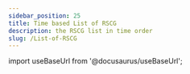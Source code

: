```yaml
---
sidebar_position: 25
title: Time based List of RSCG
description: the RSCG list in time order
slug: /List-of-RSCG
---
```

import useBaseUrl from '@docusaurus/useBaseUrl';

<head>
  <script src={useBaseUrl('/js/mailerlite.js')} />;
</head>

## 209 RSCG with examples in descending chronological order

This is the list of 209 ( 14 from Microsoft) RSCG with examples 

[See by category](/docs/rscg-examples) [See as json](/exports/RSCG.json) [See as Excel](/exports/RSCG.xlsx)

<div className="ml-embedded" data-form="P8l1V8"></div>

## Complete list


| No        | Name  | Date | Category |
| --------- | ----- | ---- | -------- |  
|209| [ShadowWriterProjectInfo by Stefan Stolz ](/docs/ShadowWriterProjectInfo)|2025-07-24 => 24 July 2025 | [EnhancementProject](/docs/Categories/EnhancementProject) |
|208| [AsyncIt by Oleg Shilo ](/docs/AsyncIt)|2025-07-26 => 26 July 2025 | [Async](/docs/Categories/Async) |
|207| [AutoInterface by Black White Yoshi ](/docs/AutoInterface)|2025-07-25 => 25 July 2025 | [Interface](/docs/Categories/Interface) |
|206| [ShadowWriterBuilder by Stefan Stolz ](/docs/ShadowWriterBuilder)|2025-07-24 => 24 July 2025 | [Builder](/docs/Categories/Builder) |
|205| [Flaggen by Ricardo Boss ](/docs/Flaggen)|2025-07-23 => 23 July 2025 | [Enum](/docs/Categories/Enum) |
|204| [InlineComposition by Black White Yoshi ](/docs/InlineComposition)|2025-07-22 => 22 July 2025 | [Templating](/docs/Categories/Templating) |
|203| [Tortuga.Shipwright by Tortuga Research ](/docs/Tortuga.Shipwright)|2025-07-21 => 21 July 2025 | [Templating](/docs/Categories/Templating) |
|202| [jos.enumeration by Josef Ottosson ](/docs/jos.enumeration)|2025-07-20 => 20 July 2025 | [Enum](/docs/Categories/Enum) |
|201| [Strings.ResourceGenerator by Birgir Kristmannsson ](/docs/Strings.ResourceGenerator)|2025-07-06 => 06 July 2025 | [FilesToCode](/docs/Categories/FilesToCode) |
|200| [Figgle by Drew Noakes ](/docs/Figgle)|2025-07-05 => 05 July 2025 | [Console](/docs/Categories/Console) |
|199| [SuperFluid by James Hughes ](/docs/SuperFluid)|2025-07-04 => 04 July 2025 | [StateMachine](/docs/Categories/StateMachine) |
|198| [DimonSmart.BuilderGenerator by Dmitry Dorogoy ](/docs/DimonSmart.BuilderGenerator)|2025-07-03 => 03 July 2025 | [Builder](/docs/Categories/Builder) |
|197| [BunnyTailServiceRegistration by Machi Pon ](/docs/BunnyTailServiceRegistration)|2025-07-02 => 02 July 2025 | [DependencyInjection](/docs/Categories/DependencyInjection) |
|196| [ArgumentParsing by  ](/docs/ArgumentParsing)|2025-07-01 => 01 July 2025 | [CommandLine](/docs/Categories/CommandLine) |
|195| [Comparison by Fons Sonnemans ](/docs/Comparison)|2025-05-25 => 25 May 2025 | [EnhancementClass](/docs/Categories/EnhancementClass) |
|194| [zlinq by Cysharp - subsidiary of Cygames ](/docs/zlinq)|2025-07-02 => 02 July 2025 | [Linq](/docs/Categories/Linq) |
|193| [NativeObjects by Kevin Gosse ](/docs/NativeObjects)|2025-03-28 => 28 March 2025 | [WinAPI](/docs/Categories/WinAPI) |
|192| [immediate.apis by Stuart Turner ](/docs/immediate.apis)|2025-03-27 => 27 March 2025 | [API](/docs/Categories/API) |
|191| [rscg_demeter by Andrei Ignat ](/docs/rscg_demeter)|2025-03-26 => 26 March 2025 | [FunctionalProgramming](/docs/Categories/FunctionalProgramming) |
|190| [PMart.Enumeration by Martinho ](/docs/PMart.Enumeration)|2025-03-25 => 25 March 2025 | [Enum](/docs/Categories/Enum) |
|189| [MemberAccessor by Yamaokuno ](/docs/MemberAccessor)|2025-03-24 => 24 March 2025 | [EnhancementClass](/docs/Categories/EnhancementClass) |
|188| [StepwiseBuilderGenerator by Georgiy Petrov ](/docs/StepwiseBuilderGenerator)|2025-03-23 => 23 March 2025 | [Builder](/docs/Categories/Builder) |
|187| [EntityLengths.Generator by Taras Kovalenko ](/docs/EntityLengths.Generator)|2025-02-19 => 19 February 2025 | [Database](/docs/Categories/Database) |
|186| [RSCG_CompositeProvider by Ignat Andrei ](/docs/RSCG_CompositeProvider)|2025-02-18 => 18 February 2025 | [Interface](/docs/Categories/Interface) |
|185| [DependencyModules.SourceGenerator by Ian Johnson ](/docs/DependencyModules.SourceGenerator)|2025-02-16 => 16 February 2025 | [DependencyInjection](/docs/Categories/DependencyInjection) |
|184| [MockMe by connorivy ](/docs/MockMe)|2025-02-10 => 10 February 2025 | [Tests](/docs/Categories/Tests) |
|183| [NTypewriter by NeVeSpl ](/docs/NTypewriter)|2025-01-19 => 19 January 2025 | [Templating](/docs/Categories/Templating) |
|182| [rscg_Interface_to_null_object by Andrei Ignat ](/docs/rscg_Interface_to_null_object)|2025-01-18 => 18 January 2025 | [Interface](/docs/Categories/Interface) |
|181| [Larcanum.GitInfo by  ](/docs/Larcanum.GitInfo)|2025-01-17 => 17 January 2025 | [EnhancementProject](/docs/Categories/EnhancementProject) |
|180| [Pure.DI by Nikolay Pianikov ](/docs/Pure.DI)|2024-12-08 => 08 December 2024 | [DependencyInjection](/docs/Categories/DependencyInjection) |
|179| [ConstructorGenerator by Swarley97 ](/docs/ConstructorGenerator)|2024-12-07 => 07 December 2024 | [Constructor](/docs/Categories/Constructor) |
|178| [Valuify by Paul Martins ](/docs/Valuify)|2024-12-06 => 06 December 2024 | [Equals](/docs/Categories/Equals) |
|177| [Equatable.Generator by Eden Prairie ](/docs/Equatable.Generator)|2024-12-05 => 05 December 2024 | [Equals](/docs/Categories/Equals) |
|176| [Darp.BinaryObjects by Ross Light GmbH ](/docs/Darp.BinaryObjects)|2024-12-04 => 04 December 2024 | [Bitwise](/docs/Categories/Bitwise) |
|175| [Dolly by Peter Andersson ](/docs/Dolly)|2024-12-03 => 03 December 2024 | [Clone](/docs/Categories/Clone) |
|174| [Dapper.AOT by Marc Gravell ](/docs/Dapper.AOT)|2024-12-02 => 02 December 2024 | [Database](/docs/Categories/Database) |
|173| [Microsoft.Windows.CsWin32 by Microsoft ](/docs/Microsoft.Windows.CsWin32)|2024-12-01 => 01 December 2024 | [WinAPI](/docs/Categories/WinAPI) |
|172| [GoLive.Generator.BlazorInterop by surgicalcoder ](/docs/GoLive.Generator.BlazorInterop)|2024-11-09 => 09 November 2024 | [Blazor](/docs/Categories/Blazor) |
|171| [Hsu.Sg.FluentMember by Net Hsu ](/docs/Hsu.Sg.FluentMember)|2024-11-08 => 08 November 2024 | [Builder](/docs/Categories/Builder) |
|170| [QueryStringGenerator by Tomi Parviainen ](/docs/QueryStringGenerator)|2024-11-07 => 07 November 2024 | [EnhancementClass](/docs/Categories/EnhancementClass) |
|169| [GenPack by dimohy ](/docs/GenPack)|2024-11-06 => 06 November 2024 | [Serializer](/docs/Categories/Serializer) |
|168| [Credfeto.Version.Information.Generator by Mark Ridgwell ](/docs/Credfeto.Version.Information.Generator)|2024-11-05 => 05 November 2024 | [EnhancementProject](/docs/Categories/EnhancementProject) |
|167| [polytype by Eirik Tsarpalis ](/docs/polytype)|2024-11-04 => 04 November 2024 | [FunctionalProgramming](/docs/Categories/FunctionalProgramming) |
|166| [Datacute.EmbeddedResourcePropertyGenerator by Stephen Denne ](/docs/Datacute.EmbeddedResourcePropertyGenerator)|2024-11-03 => 03 November 2024 | [FilesToCode](/docs/Categories/FilesToCode) |
|165| [rscg_queryables by Andrei Ignat ](/docs/rscg_queryables)|2024-11-02 => 02 November 2024 | [FunctionalProgramming](/docs/Categories/FunctionalProgramming) |
|164| [RazorSlices by Damiam Edwards ](/docs/RazorSlices)|2024-10-27 => 27 October 2024 | [Templating](/docs/Categories/Templating) |
|163| [TypedSignalR.Client by nenoNaninu ](/docs/TypedSignalR.Client)|2024-10-26 => 26 October 2024 | [SignalR](/docs/Categories/SignalR) |
|162| [MinimalHelpers.Routing.Analyzers by Maroc Minerva ](/docs/MinimalHelpers.Routing.Analyzers)|2024-10-21 => 21 October 2024 | [API](/docs/Categories/API) |
|161| [Immediate.Handlers by Stuart Turner ](/docs/Immediate.Handlers)|2024-09-20 => 20 September 2024 | [Mediator](/docs/Categories/Mediator) |
|160| [Dusharp by Vitali ](/docs/Dusharp)|2024-09-19 => 19 September 2024 | [FunctionalProgramming](/docs/Categories/FunctionalProgramming) |
|159| [LightweightObjectMapper by Stratos ](/docs/LightweightObjectMapper)|2024-09-18 => 18 September 2024 | [Mapper](/docs/Categories/Mapper) |
|158| [Enhanced.GetTypes by duskembayev ](/docs/Enhanced.GetTypes)|2024-09-17 => 17 September 2024 | [EnhancementClass](/docs/Categories/EnhancementClass) |
|157| [Sera.Union by Sera ](/docs/Sera.Union)|2024-08-26 => 26 August 2024 | [FunctionalProgramming](/docs/Categories/FunctionalProgramming) |
|156| [RSCG_NameGenerator by Andrei Ignat ](/docs/RSCG_NameGenerator)|2024-08-25 => 25 August 2024 | [EnhancementProject](/docs/Categories/EnhancementProject) |
|155| [Coplt.Dropping by 2A5F ](/docs/Coplt.Dropping)|2024-08-13 => 13 August 2024 | [Disposer](/docs/Categories/Disposer) |
|154| [Fluentify by Paul Martins ](/docs/Fluentify)|2024-08-02 => 02 August 2024 | [Builder](/docs/Categories/Builder) |
|153| [RSCG_ExportDiagram by AndreiIgnat ](/docs/RSCG_ExportDiagram)|2024-08-01 => 01 August 2024 | [EnhancementProject](/docs/Categories/EnhancementProject) |
|152| [ServiceScan.SourceGenerator by Oleksandr Liakhevych ](/docs/ServiceScan.SourceGenerator)|2024-07-22 => 22 July 2024 | [DependencyInjection](/docs/Categories/DependencyInjection) |
|151| [ThisAssembly.Strings by Daniel Cazzulino ](/docs/ThisAssembly.Strings)|2024-07-21 => 21 July 2024 | [FilesToCode](/docs/Categories/FilesToCode) |
|150| [ThisAssembly.Metadata by Daniel Cazzulino ](/docs/ThisAssembly.Metadata)|2024-07-20 => 20 July 2024 | [EnhancementProject](/docs/Categories/EnhancementProject) |
|149| [Pekspro.BuildInformationGenerator by pekspro ](/docs/Pekspro.BuildInformationGenerator)|2024-07-19 => 19 July 2024 | [EnhancementProject](/docs/Categories/EnhancementProject) |
|148| [ThisAssembly.Constants by Daniel Cazzulino ](/docs/ThisAssembly.Constants)|2024-07-18 => 18 July 2024 | [EnhancementProject](/docs/Categories/EnhancementProject) |
|147| [JKToolKit.TemplatePropertyGenerator by Jonas Kamsker ](/docs/JKToolKit.TemplatePropertyGenerator)|2024-07-17 => 17 July 2024 | [Templating](/docs/Categories/Templating) |
|146| [RSCG_IFormattable by Andrei Ignat ](/docs/RSCG_IFormattable)|2024-06-29 => 29 June 2024 | [Templating](/docs/Categories/Templating) |
|145| [DotnetYang by Westermo Network Technologies ](/docs/DotnetYang)|2024-06-29 => 29 June 2024 | [FilesToCode](/docs/Categories/FilesToCode) |
|144| [depso by Yusuf Tarık Günaydın ](/docs/depso)|2024-06-28 => 28 June 2024 | [DependencyInjection](/docs/Categories/DependencyInjection) |
|143| [FactoryGenerator by Westermo Network Technologies ](/docs/FactoryGenerator)|2024-06-27 => 27 June 2024 | [DependencyInjection](/docs/Categories/DependencyInjection) |
|142| [TableStorage by Steven Thuriot ](/docs/TableStorage)|2024-06-01 => 01 June 2024 | [Database](/docs/Categories/Database) |
|141| [ActorSrcGen by Andrew Matthews ](/docs/ActorSrcGen)|2024-05-01 => 01 May 2024 | [Actor](/docs/Categories/Actor) |
|140| [Minerals.AutoMixins by Szymon Halucha ](/docs/Minerals.AutoMixins)|2024-04-20 => 20 April 2024 | [Templating](/docs/Categories/Templating) |
|139| [ThisClass by Trym Lund Flogard ](/docs/ThisClass)|2024-04-19 => 19 April 2024 | [EnhancementClass](/docs/Categories/EnhancementClass) |
|138| [RossLean.StringificationGenerator by Alex Kalfakakos ](/docs/RossLean.StringificationGenerator)|2024-04-18 => 18 April 2024 | [CodeToString](/docs/Categories/CodeToString) |
|137| [Minerals.AutoInterfaces by Szymon Hałucha ](/docs/Minerals.AutoInterfaces)|2024-04-17 => 17 April 2024 | [Interface](/docs/Categories/Interface) |
|136| [MinimalApis.Discovery by Shawn Wildermuth ](/docs/MinimalApis.Discovery)|2024-04-16 => 16 April 2024 | [API](/docs/Categories/API) |
|135| [BitsKit by barncastle ](/docs/BitsKit)|2024-04-15 => 15 April 2024 | [Bitwise](/docs/Categories/Bitwise) |
|134| [StronglyTypedUid by Victor Sánchez ](/docs/StronglyTypedUid)|2024-04-07 => 07 April 2024 | [PrimitiveObsession](/docs/Categories/PrimitiveObsession) |
|133| [FusionReactor by OhFlowi ](/docs/FusionReactor)|2024-04-06 => 06 April 2024 | [Enum](/docs/Categories/Enum) |
|132| [UnionGen by M. Haslinger ](/docs/UnionGen)|2024-04-05 => 05 April 2024 | [FunctionalProgramming](/docs/Categories/FunctionalProgramming) |
|131| [EnumUtilities by Fabricio Godoy ](/docs/EnumUtilities)|2024-04-05 => 05 April 2024 | [Enum](/docs/Categories/Enum) |
|130| [MSTest by Microsoft ](/docs/MSTest)|2024-04-04 => 04 April 2024 | [Tests](/docs/Categories/Tests) |
|129| [CommonCodeGenerator by yamaokunousausa ](/docs/CommonCodeGenerator)|2024-04-03 => 03 April 2024 | [EnhancementClass](/docs/Categories/EnhancementClass) |
|128| [Farskeptic.AutoCompose by farskeptic/jmagel ](/docs/Farskeptic.AutoCompose)|2024-03-16 => 16 March 2024 | [Interface](/docs/Categories/Interface) |
|127| [TypeUtilities by Yevhenii Serdiuk ](/docs/TypeUtilities)|2024-03-05 => 05 March 2024 | [FunctionalProgramming](/docs/Categories/FunctionalProgramming) |
|126| [LinqGen.Generator by Maxwell Keonwoo Kang ](/docs/LinqGen.Generator)|2024-03-04 => 04 March 2024 | [EnhancementProject](/docs/Categories/EnhancementProject) |
|125| [AutoInvoke.Generator by Patrick Kranz ](/docs/AutoInvoke.Generator)|2024-03-03 => 03 March 2024 | [EnhancementProject](/docs/Categories/EnhancementProject) |
|124| [Architect.DomainModeling by Timo van Zijll Langhout ](/docs/Architect.DomainModeling)|2024-03-02 => 02 March 2024 | [Builder](/docs/Categories/Builder) |
|123| [CodeAnalysis by Feast ](/docs/CodeAnalysis)|2024-03-01 => 01 March 2024 | [CodeToString](/docs/Categories/CodeToString) |
|122| [RSCG_JSON2Class by Andrei Ignat ](/docs/RSCG_JSON2Class)|2024-02-29 => 29 February 2024 | [FilesToCode](/docs/Categories/FilesToCode) |
|121| [AutoSpectre by Jeppe Roi Kristensen ](/docs/AutoSpectre)|2024-02-24 => 24 February 2024 | [EnhancementProject](/docs/Categories/EnhancementProject) |
|120| [LingoGen by Ruben Broere ](/docs/LingoGen)|2024-02-23 => 23 February 2024 | [FilesToCode](/docs/Categories/FilesToCode) |
|119| [AutoGen by Feast Antelcat ](/docs/AutoGen)|2024-02-22 => 22 February 2024 | [Mapper](/docs/Categories/Mapper) |
|118| [RSCG_Wait by Andrei Ignat ](/docs/RSCG_Wait)|2024-02-21 => 21 February 2024 | [EnhancementProject](/docs/Categories/EnhancementProject) |
|117| [PlantUmlClassDiagramGenerator by Hirotada Kobayashi ](/docs/PlantUmlClassDiagramGenerator)|2024-02-20 => 20 February 2024 | [EnhancementProject](/docs/Categories/EnhancementProject) |
|116| [CopyTo by Paul Braetz ](/docs/CopyTo)|2024-02-19 => 19 February 2024 | [Clone](/docs/Categories/Clone) |
|115| [UnionsGenerator by Paul Braetz ](/docs/UnionsGenerator)|2024-02-18 => 18 February 2024 | [FunctionalProgramming](/docs/Categories/FunctionalProgramming) |
|114| [corecraft by  ](/docs/corecraft)|2024-02-17 => 17 February 2024 | [FilesToCode](/docs/Categories/FilesToCode) |
|113| [sourcedepend by Colin Wilmans ](/docs/sourcedepend)|2024-02-16 => 16 February 2024 | [Constructor](/docs/Categories/Constructor) |
|112| [OptionToStringGenerator by Jim W ](/docs/OptionToStringGenerator)|2024-02-15 => 15 February 2024 | [EnhancementClass](/docs/Categories/EnhancementClass) |
|111| [cachesourcegenerator by Jeppe Roi Kristensen ](/docs/cachesourcegenerator)|2024-02-14 => 14 February 2024 | [FunctionalProgramming](/docs/Categories/FunctionalProgramming) |
|110| [jab by Pavel Krymets ](/docs/jab)|2024-02-13 => 13 February 2024 | [DependencyInjection](/docs/Categories/DependencyInjection) |
|109| [FunicularSwitch by bluehands ](/docs/FunicularSwitch)|2024-02-12 => 12 February 2024 | [FunctionalProgramming](/docs/Categories/FunctionalProgramming) |
|108| [CommandLine by DotMake ](/docs/CommandLine)|2024-02-11 => 11 February 2024 | [EnhancementProject](/docs/Categories/EnhancementProject) |
|107| [NetAutomaticInterface by codecentric AG ](/docs/NetAutomaticInterface)|2024-01-29 => 29 January 2024 | [Interface](/docs/Categories/Interface) |
|106| [WhatIAmDoing by Ignat Andrei ](/docs/WhatIAmDoing)|2024-01-28 => 28 January 2024 | [AOP](/docs/Categories/AOP) |
|105| [Weave by John Gietzen ](/docs/Weave)|2024-01-27 => 27 January 2024 | [FilesToCode](/docs/Categories/FilesToCode) |
|104| [NotNotAppSettings by jasonswearingen ](/docs/NotNotAppSettings)|2024-01-26 => 26 January 2024 | [FilesToCode](/docs/Categories/FilesToCode) |
|103| [HangfireRecurringJob by Ieuan Walker ](/docs/HangfireRecurringJob)|2024-01-25 => 25 January 2024 | [Hangfire](/docs/Categories/Hangfire) |
|102| [Blazorators by David Pine ](/docs/Blazorators)|2024-01-22 => 22 January 2024 | [Blazor](/docs/Categories/Blazor) |
|101| [Chorn.EmbeddedResourceAccessGenerator by Christoph Hornung ](/docs/Chorn.EmbeddedResourceAccessGenerator)|2024-01-21 => 21 January 2024 | [FilesToCode](/docs/Categories/FilesToCode) |
|100| [BuildInfo by Steven Giesel ](/docs/BuildInfo)|2024-01-20 => 20 January 2024 | [EnhancementProject](/docs/Categories/EnhancementProject) |
|99| [MakeInterface.Generator by Frederik ](/docs/MakeInterface.Generator)|2024-01-19 => 19 January 2024 | [Interface](/docs/Categories/Interface) |
|98| [Funcky.DiscriminatedUnion by Polyadic ](/docs/Funcky.DiscriminatedUnion)|2024-01-18 => 18 January 2024 | [FunctionalProgramming](/docs/Categories/FunctionalProgramming) |
|97| [DomainPrimitives by Alta Software - Teimuraz Nikolaishvili ](/docs/DomainPrimitives)|2024-01-11 => 11 January 2024 | [PrimitiveObsession](/docs/Categories/PrimitiveObsession) |
|96| [HsuSgSync by Net Hsu ](/docs/HsuSgSync)|2024-01-10 => 10 January 2024 | [Async](/docs/Categories/Async) |
|95| [CopyCat by Serhii Buta ](/docs/CopyCat)|2024-01-09 => 09 January 2024 | [Interface](/docs/Categories/Interface) |
|94| [AspectGenerator by Igor Tkachev ](/docs/AspectGenerator)|2024-01-07 => 07 January 2024 | [EnhancementClass](/docs/Categories/EnhancementClass) |
|93| [mocklis by Esbjörn Redmo ](/docs/mocklis)|2024-01-03 => 03 January 2024 | [Tests](/docs/Categories/Tests) |
|92| [RSCG_UtilityTypes by Andrei Ignat ](/docs/RSCG_UtilityTypes)|2023-12-22 => 22 December 2023 | [EnhancementClass](/docs/Categories/EnhancementClass) |
|91| [Ling.Audit by Jing Ling ](/docs/Ling.Audit)|2023-12-12 => 12 December 2023 | [EnhancementClass](/docs/Categories/EnhancementClass) |
|90| [TelemetryLogging by Microsoft ](/docs/TelemetryLogging)|2023-11-30 => 30 November 2023 | [EnhancementClass](/docs/Categories/EnhancementClass) |
|89| [InterceptorTemplate by Andrei Ignat ](/docs/InterceptorTemplate)|2023-11-29 => 29 November 2023 | [Templating](/docs/Categories/Templating) |
|88| [Com by Microsoft ](/docs/Com)|2023-11-20 => 20 November 2023 | [WinAPI](/docs/Categories/WinAPI) |
|87| [RDG by Microsoft ](/docs/RDG)|2023-11-19 => 19 November 2023 | [API](/docs/Categories/API) |
|86| [Microsoft.Extensions.Configuration.Binder by Microsoft ](/docs/Microsoft.Extensions.Configuration.Binder)|2023-11-18 => 18 November 2023 | [API](/docs/Categories/API) |
|85| [Microsoft.Extensions.Options.Generators.OptionsValidatorGenerator by Microsoft ](/docs/Microsoft.Extensions.Options.Generators.OptionsValidatorGenerator)|2023-11-17 => 17 November 2023 | [EnhancementClass](/docs/Categories/EnhancementClass) |
|84| [Biwen.AutoClassGen by vipwan ](/docs/Biwen.AutoClassGen)|2023-11-16 => 16 November 2023 | [Interface](/docs/Categories/Interface) |
|83| [PrimaryParameter by FaustVX ](/docs/PrimaryParameter)|2023-11-15 => 15 November 2023 | [Constructor](/docs/Categories/Constructor) |
|82| [jsonConverterSourceGenerator by Aviationexam ](/docs/jsonConverterSourceGenerator)|2023-10-30 => 30 October 2023 | [Serializer](/docs/Categories/Serializer) |
|81| [N.SourceGenerators.UnionTypes by Alexey Sosnin ](/docs/N.SourceGenerators.UnionTypes)|2023-10-29 => 29 October 2023 | [FunctionalProgramming](/docs/Categories/FunctionalProgramming) |
|80| [AutoConstructor by Kévin Gallienne ](/docs/AutoConstructor)|2023-10-28 => 28 October 2023 | [Constructor](/docs/Categories/Constructor) |
|79| [DudNet by jwshyns ](/docs/DudNet)|2023-10-27 => 27 October 2023 | [EnhancementClass](/docs/Categories/EnhancementClass) |
|78| [MinimalApiBuilder by  ](/docs/MinimalApiBuilder)|2023-10-26 => 26 October 2023 | [API](/docs/Categories/API) |
|77| [DynamicsMapper by Yonatan Cohavi ](/docs/DynamicsMapper)|2023-10-16 => 16 October 2023 | [Mapper](/docs/Categories/Mapper) |
|76| [UnitGenerator by Cysharp, Inc ](/docs/UnitGenerator)|2023-10-15 => 15 October 2023 | [PrimitiveObsession](/docs/Categories/PrimitiveObsession) |
|75| [StaticReflection by Cricle ](/docs/StaticReflection)|2023-10-13 => 13 October 2023 | [EnhancementClass](/docs/Categories/EnhancementClass) |
|74| [CredFetoEnum by Mark Ridgwell ](/docs/CredFetoEnum)|2023-10-12 => 12 October 2023 | [Enum](/docs/Categories/Enum) |
|73| [IDisposableGenerator by Els_kom Official Organization ](/docs/IDisposableGenerator)|2023-10-11 => 11 October 2023 | [Disposer](/docs/Categories/Disposer) |
|72| [Meziantou.Polyfill by Gérald Barré ](/docs/Meziantou.Polyfill)|2023-10-10 => 10 October 2023 | [EnhancementClass](/docs/Categories/EnhancementClass) |
|71| [DisposableHelpers by Clynt Neiko Rupinta ](/docs/DisposableHelpers)|2023-10-09 => 09 October 2023 | [Disposer](/docs/Categories/Disposer) |
|70| [MagicMap by Bramer Daniel ](/docs/MagicMap)|2023-10-08 => 08 October 2023 | [Mapper](/docs/Categories/Mapper) |
|69| [RSCG_Templating by Andrei Ignat ](/docs/RSCG_Templating)|2023-10-07 => 07 October 2023 | [Templating](/docs/Categories/Templating) |
|68| [JsonPolymorphicGenerator by surgicalcoder ](/docs/JsonPolymorphicGenerator)|2023-10-06 => 06 October 2023 | [Serializer](/docs/Categories/Serializer) |
|67| [MapTo by Mohammedreza Taikandi ](/docs/MapTo)|2023-10-05 => 05 October 2023 | [Mapper](/docs/Categories/Mapper) |
|66| [BuilderGenerator by Mell Grubb ](/docs/BuilderGenerator)|2023-10-04 => 04 October 2023 | [Builder](/docs/Categories/Builder) |
|65| [Disposer by Hakan Fıstık ](/docs/Disposer)|2023-10-03 => 03 October 2023 | [Disposer](/docs/Categories/Disposer) |
|64| [ResXGenerator by Aigamo ](/docs/ResXGenerator)|2023-10-02 => 02 October 2023 | [FilesToCode](/docs/Categories/FilesToCode) |
|63| [StringLiteral by Nobuyuki Iwanaga ](/docs/StringLiteral)|2023-10-01 => 01 October 2023 | [Optimizer](/docs/Categories/Optimizer) |
|62| [RSCG_Decorator by Andrei Ignat ](/docs/RSCG_Decorator)|2023-09-30 => 30 September 2023 | [EnhancementClass](/docs/Categories/EnhancementClass) |
|61| [ProtobufSourceGenerator by Laszlo Deak ](/docs/ProtobufSourceGenerator)|2023-09-24 => 24 September 2023 | [Serializer](/docs/Categories/Serializer) |
|60| [SafeRouting by David Wake ](/docs/SafeRouting)|2023-09-23 => 23 September 2023 | [API](/docs/Categories/API) |
|59| [SourceGenerator.Helper.CopyCode by Patrick Kranz ](/docs/SourceGenerator.Helper.CopyCode)|2023-09-17 => 17 September 2023 | [CodeToString](/docs/Categories/CodeToString) |
|58| [ThisAssembly_Resources by Daniel Cazzulino ](/docs/ThisAssembly_Resources)|2023-09-16 => 16 September 2023 | [FilesToCode](/docs/Categories/FilesToCode) |
|57| [RSCG_Utils_Memo by Ignat Andrei ](/docs/RSCG_Utils_Memo)|2023-08-27 => 27 August 2023 | [FunctionalProgramming](/docs/Categories/FunctionalProgramming) |
|56| [Roozie.AutoInterface by Alex Russak ](/docs/Roozie.AutoInterface)|2023-08-26 => 26 August 2023 | [Interface](/docs/Categories/Interface) |
|55| [M31.FluentAPI by Kevin Schaal ](/docs/M31.FluentAPI)|2023-08-25 => 25 August 2023 | [EnhancementClass](/docs/Categories/EnhancementClass) |
|54| [AutoDTO by Ohorodnikov ](/docs/AutoDTO)|2023-08-24 => 24 August 2023 | [Mapper](/docs/Categories/Mapper) |
|53| [RSCG_WebAPIExports by Andrei Ignat ](/docs/RSCG_WebAPIExports)|2023-08-23 => 23 August 2023 | [API](/docs/Categories/API) |
|52| [Gobie by Mike Conrad ](/docs/Gobie)|2023-08-22 => 22 August 2023 | [Templating](/docs/Categories/Templating) |
|51| [OneOf by Harry McIntyre ](/docs/OneOf)|2023-08-21 => 21 August 2023 | [FunctionalProgramming](/docs/Categories/FunctionalProgramming) |
|50| [Ridge by Michal Motyčka ](/docs/Ridge)|2023-08-20 => 20 August 2023 | [Tests](/docs/Categories/Tests) |
|49| [Strongly by Lucas Teles ](/docs/Strongly)|2023-08-19 => 19 August 2023 | [PrimitiveObsession](/docs/Categories/PrimitiveObsession) |
|48| [PropertyChangedSourceGenerator by Antony Male ](/docs/PropertyChangedSourceGenerator)|2023-08-18 => 18 August 2023 | [MVVM](/docs/Categories/MVVM) |
|47| [Injectio by LoreSoft ](/docs/Injectio)|2023-08-17 => 17 August 2023 | [DependencyInjection](/docs/Categories/DependencyInjection) |
|46| [NextGenMapper by Anton Ryabchikov ](/docs/NextGenMapper)|2023-08-16 => 16 August 2023 | [Mapper](/docs/Categories/Mapper) |
|45| [BenutomoAutomaticDisposeImplSourceGenerator by benutomo ](/docs/BenutomoAutomaticDisposeImplSourceGenerator)|2023-08-15 => 15 August 2023 | [Disposer](/docs/Categories/Disposer) |
|44| [SyncMethodGenerator by Zomp Inc. ](/docs/SyncMethodGenerator)|2023-08-14 => 14 August 2023 | [EnhancementClass](/docs/Categories/EnhancementClass) |
|43| [spreadcheetah by Sveinung ](/docs/spreadcheetah)|2023-08-13 => 13 August 2023 | [Templating](/docs/Categories/Templating) |
|42| [Immutype by Nikolay Pianikov  ](/docs/Immutype)|2023-08-12 => 12 August 2023 | [EnhancementClass](/docs/Categories/EnhancementClass) |
|41| [GeneratorEquals by Diego Frato ](/docs/GeneratorEquals)|2023-08-11 => 11 August 2023 | [Equals](/docs/Categories/Equals) |
|40| [FastGenericNew by Boring3 Nyrest ](/docs/FastGenericNew)|2023-08-10 => 10 August 2023 | [EnhancementClass](/docs/Categories/EnhancementClass) |
|39| [Breezy by Ludovicdln ](/docs/Breezy)|2023-08-09 => 09 August 2023 | [Database](/docs/Categories/Database) |
|38| [EnumClass by ashen.Blade ](/docs/EnumClass)|2023-08-08 => 08 August 2023 | [Enum](/docs/Categories/Enum) |
|37| [AutoRegisterInject by Patrick Klaeren ](/docs/AutoRegisterInject)|2023-08-07 => 07 August 2023 | [DependencyInjection](/docs/Categories/DependencyInjection) |
|36| [ProxyGen by Dénes Solti ](/docs/ProxyGen)|2023-08-06 => 06 August 2023 | [Interface](/docs/Categories/Interface) |
|35| [DeeDee by joh-pot ](/docs/DeeDee)|2023-08-05 => 05 August 2023 | [Mediator](/docs/Categories/Mediator) |
|34| [MemoryPack by Cysharp, Inc ](/docs/MemoryPack)|2023-08-04 => 04 August 2023 | [EnhancementClass](/docs/Categories/EnhancementClass) |
|33| [Matryoshki by Georgy Krasin ](/docs/Matryoshki)|2023-08-03 => 03 August 2023 | [Interface](/docs/Categories/Interface) |
|32| [Mediator by Martin Othamar ](/docs/Mediator)|2023-08-02 => 02 August 2023 | [Mediator](/docs/Categories/Mediator) |
|31| [MorrisMoxy by Peter Morris ](/docs/MorrisMoxy)|2023-08-01 => 01 August 2023 | [Templating](/docs/Categories/Templating) |
|30| [Refit by ReactiveUI ](/docs/Refit)|2023-07-31 => 31 July 2023 | [API](/docs/Categories/API) |
|29| [Gedaq by Vyacheslav Brevnov ](/docs/Gedaq)|2023-07-29 => 29 July 2023 | [Database](/docs/Categories/Database) |
|28| [Lombok.NET by Colin Alpert ](/docs/Lombok.NET)|2023-04-16 => 16 April 2023 | [EnhancementClass](/docs/Categories/EnhancementClass) |
|27| [EmbedResourceCSharp by pCYSl5EDgo ](/docs/EmbedResourceCSharp)|2023-04-16 => 16 April 2023 | [FilesToCode](/docs/Categories/FilesToCode) |
|26| [Podimo.ConstEmbed by Podimo ](/docs/Podimo.ConstEmbed)|2023-04-16 => 16 April 2023 | [FilesToCode](/docs/Categories/FilesToCode) |
|25| [mapperly by Riok ](/docs/mapperly)|2023-04-16 => 16 April 2023 | [Mapper](/docs/Categories/Mapper) |
|24| [Rocks by Json Bock ](/docs/Rocks)|2023-04-16 => 16 April 2023 | [Tests](/docs/Categories/Tests) |
|23| [Microsoft.NET.Sdk.Razor.SourceGenerators by Microsoft ](/docs/Microsoft.NET.Sdk.Razor.SourceGenerators)|2023-04-16 => 16 April 2023 | [Templating](/docs/Categories/Templating) |
|22| [RSCG_FunctionsWithDI by Andrei Ignat ](/docs/RSCG_FunctionsWithDI)|2023-04-16 => 16 April 2023 | [EnhancementProject](/docs/Categories/EnhancementProject) |
|21| [Microsoft.Interop.JavaScript.JSImportGenerator by Microsoft ](/docs/Microsoft.Interop.JavaScript.JSImportGenerator)|2023-04-16 => 16 April 2023 | [EnhancementClass](/docs/Categories/EnhancementClass) |
|20| [NetEscapades.EnumGenerators by Andrew Lock ](/docs/NetEscapades.EnumGenerators)|2023-04-16 => 16 April 2023 | [Enum](/docs/Categories/Enum) |
|19| [ApparatusAOT by Stanislav Silin ](/docs/ApparatusAOT)|2023-04-16 => 16 April 2023 | [EnhancementClass](/docs/Categories/EnhancementClass) |
|18| [PartiallyApplied by Jason Bock ](/docs/PartiallyApplied)|2023-04-16 => 16 April 2023 | [FunctionalProgramming](/docs/Categories/FunctionalProgramming) |
|17| [RazorBlade by Lucas Trzesniewski ](/docs/RazorBlade)|2023-04-16 => 16 April 2023 | [Templating](/docs/Categories/Templating) |
|16| [Vogen by Steve Dunn ](/docs/Vogen)|2023-04-16 => 16 April 2023 | [PrimitiveObsession](/docs/Categories/PrimitiveObsession) |
|15| [dunet by Domn Werner ](/docs/dunet)|2023-04-16 => 16 April 2023 | [FunctionalProgramming](/docs/Categories/FunctionalProgramming) |
|14| [AutoCtor by Cameron MacFarland ](/docs/AutoCtor)|2023-04-16 => 16 April 2023 | [Constructor](/docs/Categories/Constructor) |
|13| [QuickConstructor by Flavien Charlon ](/docs/QuickConstructor)|2023-04-16 => 16 April 2023 | [Constructor](/docs/Categories/Constructor) |
|12| [System.Runtime.InteropServices by Microsoft ](/docs/System.Runtime.InteropServices)|2023-04-16 => 16 April 2023 | [EnhancementClass](/docs/Categories/EnhancementClass) |
|11| [AutoDeconstruct by Jason Bock ](/docs/AutoDeconstruct)|2023-04-16 => 16 April 2023 | [Constructor](/docs/Categories/Constructor) |
|10| [RSCG_AMS by Ignat Andrei ](/docs/RSCG_AMS)|2023-04-16 => 16 April 2023 | [EnhancementProject](/docs/Categories/EnhancementProject) |
|9| [CommunityToolkit.Mvvm by Microsoft ](/docs/CommunityToolkit.Mvvm)|2023-04-16 => 16 April 2023 | [MVVM](/docs/Categories/MVVM) |
|8| [RSCG_Static by Andrei Ignat ](/docs/RSCG_Static)|2023-04-16 => 16 April 2023 | [Interface](/docs/Categories/Interface) |
|7| [Microsoft.Extensions.Logging by Microsoft ](/docs/Microsoft.Extensions.Logging)|2023-04-16 => 16 April 2023 | [EnhancementClass](/docs/Categories/EnhancementClass) |
|6| [SkinnyControllersCommon by Ignat Andrei ](/docs/SkinnyControllersCommon)|2023-04-16 => 16 April 2023 | [API](/docs/Categories/API) |
|5| [System.Text.RegularExpressions by Microsoft ](/docs/System.Text.RegularExpressions)|2023-04-16 => 16 April 2023 | [EnhancementClass](/docs/Categories/EnhancementClass) |
|4| [RSCG_Utils by Ignat Andrei ](/docs/RSCG_Utils)|2023-04-16 => 16 April 2023 | [FilesToCode](/docs/Categories/FilesToCode) |
|3| [System.Text.Json by Microsoft ](/docs/System.Text.Json)|2023-04-16 => 16 April 2023 | [Serializer](/docs/Categories/Serializer) |
|2| [RSCG_TimeBombComment by Andrei Ignat ](/docs/RSCG_TimeBombComment)|2023-04-16 => 16 April 2023 | [EnhancementProject](/docs/Categories/EnhancementProject) |
|1| [ThisAssembly by Daniel Cazzulino ](/docs/ThisAssembly)|2023-04-16 => 16 April 2023 | [EnhancementProject](/docs/Categories/EnhancementProject) |

## 14 Created by Microsoft 

If you are interested in Microsoft RSCG, please see

| No        | Name  | Date | Category |
| --------- | ----- | ---- | -------- |  
|3| [System.Text.Json  by Microsoft ](/docs/System.Text.Json)|2023-04-16 => 16 April 2023 | Serializer |
|5| [System.Text.RegularExpressions  by Microsoft ](/docs/System.Text.RegularExpressions)|2023-04-16 => 16 April 2023 | EnhancementClass |
|7| [Microsoft.Extensions.Logging  by Microsoft ](/docs/Microsoft.Extensions.Logging)|2023-04-16 => 16 April 2023 | EnhancementClass |
|9| [CommunityToolkit.Mvvm  by Microsoft ](/docs/CommunityToolkit.Mvvm)|2023-04-16 => 16 April 2023 | MVVM |
|12| [System.Runtime.InteropServices  by Microsoft ](/docs/System.Runtime.InteropServices)|2023-04-16 => 16 April 2023 | EnhancementClass |
|21| [Microsoft.Interop.JavaScript.JSImportGenerator  by Microsoft ](/docs/Microsoft.Interop.JavaScript.JSImportGenerator)|2023-04-16 => 16 April 2023 | EnhancementClass |
|23| [Microsoft.NET.Sdk.Razor.SourceGenerators  by Microsoft ](/docs/Microsoft.NET.Sdk.Razor.SourceGenerators)|2023-04-16 => 16 April 2023 | Templating |
|85| [Microsoft.Extensions.Options.Generators.OptionsValidatorGenerator  by Microsoft ](/docs/Microsoft.Extensions.Options.Generators.OptionsValidatorGenerator)|2023-11-17 => 17 November 2023 | EnhancementClass |
|86| [Microsoft.Extensions.Configuration.Binder  by Microsoft ](/docs/Microsoft.Extensions.Configuration.Binder)|2023-11-18 => 18 November 2023 | API |
|87| [RDG  by Microsoft ](/docs/RDG)|2023-11-19 => 19 November 2023 | API |
|88| [Com  by Microsoft ](/docs/Com)|2023-11-20 => 20 November 2023 | WinAPI |
|90| [TelemetryLogging  by Microsoft ](/docs/TelemetryLogging)|2023-11-30 => 30 November 2023 | EnhancementClass |
|130| [MSTest  by Microsoft ](/docs/MSTest)|2024-04-04 => 04 April 2024 | Tests |
|173| [Microsoft.Windows.CsWin32  by Microsoft ](/docs/Microsoft.Windows.CsWin32)|2024-12-01 => 01 December 2024 | WinAPI |

If you want to study ,there are more at https://github.com/search?q=repo%3Adotnet%2Fruntime%20IIncrementalGenerator&type=code 


You can see also the [v1](/docs/v1) 

